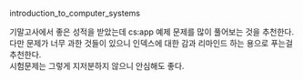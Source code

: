 introduction_to_computer_systems     




기말고사에서 좋은 성적을 받았는데 cs:app 예제 문제를 많이 풀어보는 것을 추천한다.     
다만 문제가 너무 과한 것들이 있으니 인덱스에 대한 감과 리마인드 하는 용으로 푸는걸 추천한다.      
시험문제는 그렇게 지저분하지 않으니 안심해도 좋다. 
